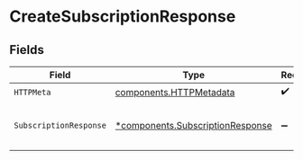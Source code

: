 # CreateSubscriptionResponse


## Fields

| Field                                                                               | Type                                                                                | Required                                                                            | Description                                                                         |
| ----------------------------------------------------------------------------------- | ----------------------------------------------------------------------------------- | ----------------------------------------------------------------------------------- | ----------------------------------------------------------------------------------- |
| `HTTPMeta`                                                                          | [components.HTTPMetadata](../../models/components/httpmetadata.md)                  | :heavy_check_mark:                                                                  | N/A                                                                                 |
| `SubscriptionResponse`                                                              | [*components.SubscriptionResponse](../../models/components/subscriptionresponse.md) | :heavy_minus_sign:                                                                  | The newly created subscription object.                                              |